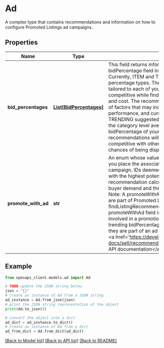 # Ad

A complex type that contains recommendations and information on how to configure Promoted Listings ad campaigns.

## Properties

Name | Type | Description | Notes
------------ | ------------- | ------------- | -------------
**bid_percentages** | [**List[BidPercentages]**](BidPercentages.md) | This field returns information that you can use to configure the bidPercentage field in a Promoted Listings campaign. Note: Currently, ITEM and TRENDING are the only supported bid percentage types. The ITEM suggested bid percentages are tailored to each of your items and are designed to help you stay competitive while finding an optimal balance between performance and cost. The recommendations are calculated based on a variety of factors that may include item attributes, seasonality, past performance, and current competition for each of your listings. The TRENDING suggested bid percentages are calculated by reviewing the category level average ad rates in the marketplace. Setting the bidPercentage of your ad campaign based on these rate recommendations will help the items in the campaign be competitive with other items in the marketplace by improving their chances of being displayed more often in the marketplace. | [optional] 
**promote_with_ad** | **str** | An enum whose values describe whether or not eBay recommends you place the associated listing in a Promoted Listings ad campaign. IDs deemed RECOMMENDED by eBay are the listings with the highest potential of benefiting from being promoted. The recommendation calculation is based on marketplace trends, like buyer demand and the competition in the item&amp;rsquo;s category. Note: A promoteWithAd value cannot be calculated for listings that are part of Promoted Listings campaigns. Because of this, if you call findListingRecommendations with a specific set of listing IDs, the promoteWithAd field is not returned for any of the listings that are involved in a promotion. However, as long as they are eligible, the trending bidPercentage is returned for all specified listings, even if they are part of an ad campaign. For implementation help, refer to &lt;a href&#x3D;&#39;https://developer.ebay.com/api-docs/sell/recommendation/types/api:PromoteWithAd&#39;&gt;eBay API documentation&lt;/a&gt; | [optional] 

## Example

```python
from openapi_client.models.ad import Ad

# TODO update the JSON string below
json = "{}"
# create an instance of Ad from a JSON string
ad_instance = Ad.from_json(json)
# print the JSON string representation of the object
print(Ad.to_json())

# convert the object into a dict
ad_dict = ad_instance.to_dict()
# create an instance of Ad from a dict
ad_from_dict = Ad.from_dict(ad_dict)
```
[[Back to Model list]](../README.md#documentation-for-models) [[Back to API list]](../README.md#documentation-for-api-endpoints) [[Back to README]](../README.md)


